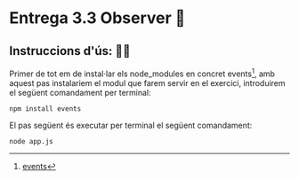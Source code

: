 # Entrega 3.3 Observer 📡

## Instruccions d'ús: 🧙‍♂️

Primer de tot em de instal·lar els node_modules en concret events[^1], amb aquest pas instalariem el modul que farem servir en el exercici, introduirem el següent comandament per terminal:

    npm install events

El pas següent és executar per terminal el següent comandament:

    node app.js

[^1]: [events](https://www.npmjs.com/package/events)
